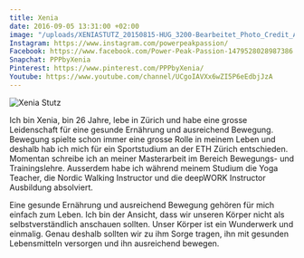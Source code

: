 ```yaml
---
title: Xenia
date: 2016-09-05 13:31:00 +02:00
image: "/uploads/XENIASTUTZ_20150815-HUG_3200-Bearbeitet_Photo_Credit_Andrea_Monica_Hug.jpg"
Instagram: https://www.instagram.com/powerpeakpassion/
Facebook: https://www.facebook.com/Power-Peak-Passion-1479528028987386
Snapchat: PPPbyXenia
Pinterest: https://www.pinterest.com/PPPbyXenia/
Youtube: https://www.youtube.com/channel/UCgoIAVXx6wZI5P6eEdbjJzA
---
```


![Xenia Stutz](/uploads/XENIASTUTZ_20150815-HUG_3200-Bearbeitet_Photo_Credit_Andrea_Monica_Hug.jpg)

Ich bin Xenia, bin 26 Jahre, lebe in Zürich und habe eine grosse Leidenschaft für eine gesunde Ernährung und ausreichend Bewegung.
Bewegung spielte schon immer eine grosse Rolle in meinem Leben und deshalb hab ich mich für ein Sportstudium an der ETH Zürich entschieden. Momentan schreibe ich an meiner Masterarbeit im Bereich Bewegungs- und Trainingslehre. Ausserdem habe ich während meinem Studium die Yoga Teacher, die Nordic Walking Instructor und die deepWORK Instructor Ausbildung absolviert.

Eine gesunde Ernährung und ausreichend Bewegung gehören für mich einfach zum Leben. Ich bin der Ansicht, dass wir unseren Körper nicht als selbstverständlich anschauen sollten. Unser Körper ist ein Wunderwerk und einmalig. Genau deshalb sollten wir zu ihm Sorge tragen, ihn mit gesunden Lebensmitteln versorgen und ihn ausreichend bewegen.